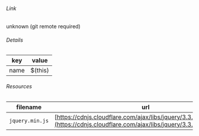 <!--
https://pypi.org/project/jsfiddle-readme/
-->


###### Link
unknown (git remote required)

###### Details
key|value
-|-
name|$(this)

###### Resources
filename|url
-|-
`jquery.min.js`|[https://cdnjs.cloudflare.com/ajax/libs/jquery/3.3.1/jquery.min.js](https://cdnjs.cloudflare.com/ajax/libs/jquery/3.3.1/jquery.min.js)